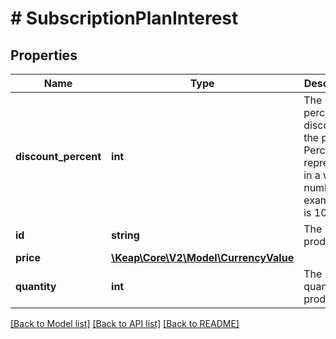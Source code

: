# # SubscriptionPlanInterest

## Properties

Name | Type | Description | Notes
------------ | ------------- | ------------- | -------------
**discount_percent** | **int** | The percent to discount the product. Percent represented in a whole number, for example 10 is 10% | [optional]
**id** | **string** | The product ID | [optional]
**price** | [**\Keap\Core\V2\Model\CurrencyValue**](CurrencyValue.md) |  | [optional]
**quantity** | **int** | The quantity of product. | [optional]

[[Back to Model list]](../../README.md#models) [[Back to API list]](../../README.md#endpoints) [[Back to README]](../../README.md)
